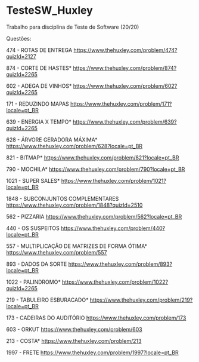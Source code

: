 # TesteSW_Huxley
Trabalho para disciplina de Teste de Software (20/20)

Questões:

474 - ROTAS DE ENTREGA
https://www.thehuxley.com/problem/474?quizId=2127

874 - CORTE DE HASTES*
https://www.thehuxley.com/problem/874?quizId=2265

602 - ADEGA DE VINHOS*
https://www.thehuxley.com/problem/602?quizId=2265

171 - REDUZINDO MAPAS
https://www.thehuxley.com/problem/171?locale=pt_BR

639 - ENERGIA X TEMPO*
https://www.thehuxley.com/problem/639?quizId=2265

628 - ÁRVORE GERADORA MÁXIMA*
https://www.thehuxley.com/problem/628?locale=pt_BR

821 - BITMAP*
https://www.thehuxley.com/problem/821?locale=pt_BR

790 - MOCHILA*
https://www.thehuxley.com/problem/790?locale=pt_BR

1021 - SUPER SALES*
https://www.thehuxley.com/problem/1021?locale=pt_BR

1848 - SUBCONJUNTOS COMPLEMENTARES
https://www.thehuxley.com/problem/1848?quizId=2510

562 - PIZZARIA
https://www.thehuxley.com/problem/562?locale=pt_BR

440 - OS SUSPEITOS
https://www.thehuxley.com/problem/440?locale=pt_BR

557 - MULTIPLICAÇÃO DE MATRIZES DE FORMA ÓTIMA*
https://www.thehuxley.com/problem/557

893 - DADOS DA SORTE
https://www.thehuxley.com/problem/893?locale=pt_BR

1022 - PALINDROMO*
https://www.thehuxley.com/problem/1022?quizId=2265

219 - TABULEIRO ESBURACADO*
https://www.thehuxley.com/problem/219?locale=pt_BR

173 - CADEIRAS DO AUDITÓRIO
https://www.thehuxley.com/problem/173

603 - ORKUT
https://www.thehuxley.com/problem/603

213 - COSTA*
https://www.thehuxley.com/problem/213

1997 - FRETE
https://www.thehuxley.com/problem/1997?locale=pt_BR
